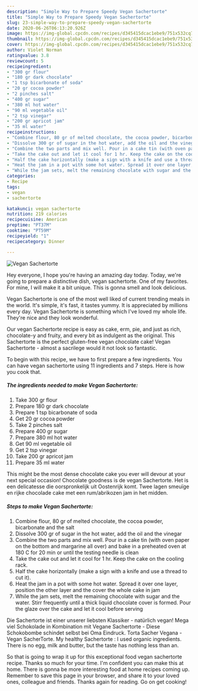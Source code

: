 ```yaml
---
description: "Simple Way to Prepare Speedy Vegan Sachertorte"
title: "Simple Way to Prepare Speedy Vegan Sachertorte"
slug: 23-simple-way-to-prepare-speedy-vegan-sachertorte
date: 2020-06-26T06:13:20.926Z
image: https://img-global.cpcdn.com/recipes/d345415dcac1ebe9/751x532cq70/vegan-sachertorte-recipe-main-photo.jpg
thumbnail: https://img-global.cpcdn.com/recipes/d345415dcac1ebe9/751x532cq70/vegan-sachertorte-recipe-main-photo.jpg
cover: https://img-global.cpcdn.com/recipes/d345415dcac1ebe9/751x532cq70/vegan-sachertorte-recipe-main-photo.jpg
author: Violet Norman
ratingvalue: 3.8
reviewcount: 5
recipeingredient:
- "300 gr flour"
- "180 gr dark chocolate"
- "1 tsp bicarbonate of soda"
- "20 gr cocoa powder"
- "2 pinches salt"
- "400 gr sugar"
- "380 ml hot water"
- "90 ml vegetable oil"
- "2 tsp vinegar"
- "200 gr apricot jam"
- "35 ml water"
recipeinstructions:
- "Combine flour, 80 gr of melted chocolate, the cocoa powder, bicarbonate and the salt"
- "Dissolve 300 gr of sugar in the hot water, add the oil and the vinegar"
- "Combine the two parts and mix well. Pour in a cake tin (with oven paper on the bottom and margarine all over) and bake in a preheated oven at 180 C for 20 min or until the testing needle is clean"
- "Take the cake out and let it cool for 1 hr. Keep the cake on the cooling rack."
- "Half the cake horizontally (make a sign with a knife and use a thread to cut it)."
- "Heat the jam in a pot with some hot water. Spread it over one layer, position the other layer and the cover the whole cake in jam"
- "While the jam sets, melt the remaining chocolate with sugar and the water. Stirr frequently until a thick liquid chocolate cover is formed. Pour the glaze over the cake and let it cool before serving"
categories:
- Recipe
tags:
- vegan
- sachertorte

katakunci: vegan sachertorte 
nutrition: 219 calories
recipecuisine: American
preptime: "PT37M"
cooktime: "PT59M"
recipeyield: "1"
recipecategory: Dinner

---
```



![Vegan Sachertorte](https://img-global.cpcdn.com/recipes/d345415dcac1ebe9/751x532cq70/vegan-sachertorte-recipe-main-photo.jpg)

Hey everyone, I hope you're having an amazing day today. Today, we're going to prepare a distinctive dish, vegan sachertorte. One of my favorites. For mine, I will make it a bit unique. This is gonna smell and look delicious.

Vegan Sachertorte is one of the most well liked of current trending meals in the world. It's simple, it's fast, it tastes yummy. It is appreciated by millions every day. Vegan Sachertorte is something which I've loved my whole life. They're nice and they look wonderful.

Our vegan Sachertorte recipe is easy as cake, erm, pie, and just as rich, chocolate-y and fruity, and every bit as indulgent as the original. This Sachertorte is the perfect gluten-free vegan chocolate cake! Vegan Sachertorte - almost a sacrilege would it not look so fantastic.


To begin with this recipe, we have to first prepare a few ingredients. You can have vegan sachertorte using 11 ingredients and 7 steps. Here is how you cook that.

<!--inarticleads1-->

##### The ingredients needed to make Vegan Sachertorte:

1. Take 300 gr flour
1. Prepare 180 gr dark chocolate
1. Prepare 1 tsp bicarbonate of soda
1. Get 20 gr cocoa powder
1. Take 2 pinches salt
1. Prepare 400 gr sugar
1. Prepare 380 ml hot water
1. Get 90 ml vegetable oil
1. Get 2 tsp vinegar
1. Take 200 gr apricot jam
1. Prepare 35 ml water


This might be the most dense chocolate cake you ever will devour at your next special occasion! Chocolate goodness is de vegan Sachertorte. Het is een delicatesse die oorspronkelijk uit Oostenrijk komt. Twee lagen smeuïge en rijke chocolade cake met een rum/abrikozen jam in het midden. 

<!--inarticleads2-->

##### Steps to make Vegan Sachertorte:

1. Combine flour, 80 gr of melted chocolate, the cocoa powder, bicarbonate and the salt
1. Dissolve 300 gr of sugar in the hot water, add the oil and the vinegar
1. Combine the two parts and mix well. Pour in a cake tin (with oven paper on the bottom and margarine all over) and bake in a preheated oven at 180 C for 20 min or until the testing needle is clean
1. Take the cake out and let it cool for 1 hr. Keep the cake on the cooling rack.
1. Half the cake horizontally (make a sign with a knife and use a thread to cut it).
1. Heat the jam in a pot with some hot water. Spread it over one layer, position the other layer and the cover the whole cake in jam
1. While the jam sets, melt the remaining chocolate with sugar and the water. Stirr frequently until a thick liquid chocolate cover is formed. Pour the glaze over the cake and let it cool before serving


Die Sachertorte ist einer unserer liebsten Klassiker - natürlich vegan! Mega viel Schokolade in Kombination mit Vegane Sachertorte - Diese Schokobombe schindet selbst bei Oma Eindruck. Torta Sacher Vegana - Vegan SacherTorte. My healthy Sachertorte : I used organic ingredients. There is no egg, milk and butter, but the taste has nothing less than an. 

So that is going to wrap it up for this exceptional food vegan sachertorte recipe. Thanks so much for your time. I'm confident you can make this at home. There is gonna be more interesting food at home recipes coming up. Remember to save this page in your browser, and share it to your loved ones, colleague and friends. Thanks again for reading. Go on get cooking!
